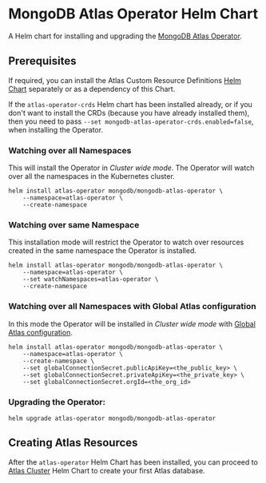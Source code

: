 # MongoDB Atlas Operator Helm Chart

A Helm chart for installing and upgrading the [MongoDB Atlas
Operator](https://github.com/mongodb/mongodb-atlas-kubernetes).

## Prerequisites

If required, you can install the Atlas Custom Resource Definitions [Helm
Chart](../atlas-operator-crds/) separately or as a dependency of this Chart.

If the `atlas-operator-crds` Helm chart has been installed already, or if you
don't want to install the CRDs (because you have already installed them), then
you need to pass `--set mongodb-atlas-operator-crds.enabled=false`, when
installing the Operator.

### Watching over all Namespaces

This will install the Operator in _Cluster wide mode_. The Operator will watch
over all the namespaces in the Kubernetes cluster.

```shell
helm install atlas-operator mongodb/mongodb-atlas-operator \
    --namespace=atlas-operator \
    --create-namespace
```

### Watching over same Namespace

This installation mode will restrict the Operator to watch over resources created
in the same namespace the Operator is installed.

```shell
helm install atlas-operator mongodb/mongodb-atlas-operator \
    --namespace=atlas-operator \
    --set watchNamespaces=atlas-operator \
    --create-namespace
```

### Watching over all Namespaces with Global Atlas configuration

In this mode the Operator will be installed in _Cluster wide mode_ with [Global
Atlas configuration](https://docs.atlas.mongodb.com/reference/atlas-operator/configure-ak8so-access-to-atlas/).

```shell
helm install atlas-operator mongodb/mongodb-atlas-operator \
    --namespace=atlas-operator \
    --create-namespace \
    --set globalConnectionSecret.publicApiKey=<the_public_key> \
    --set globalConnectionSecret.privateApiKey=<the_private_key> \
    --set globalConnectionSecret.orgId=<the_org_id>
```

### Upgrading the Operator:

```
helm upgrade atlas-operator mongodb/mongodb-atlas-operator
```

## Creating Atlas Resources

After the `atlas-operator` Helm Chart has been installed, you can proceed to
[Atlas Cluster](../atlas-cluster) Helm Chart to create your first Atlas
database.
